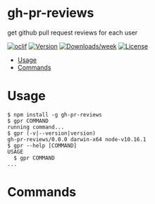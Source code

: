 gh-pr-reviews
=============

get github pull request reviews for each user

[![oclif](https://img.shields.io/badge/cli-oclif-brightgreen.svg)](https://oclif.io)
[![Version](https://img.shields.io/npm/v/gh-pr-reviews.svg)](https://npmjs.org/package/gh-pr-reviews)
[![Downloads/week](https://img.shields.io/npm/dw/gh-pr-reviews.svg)](https://npmjs.org/package/gh-pr-reviews)
[![License](https://img.shields.io/npm/l/gh-pr-reviews.svg)](https://github.com/hmiyado/gh-pr-reviews/blob/master/package.json)

<!-- toc -->
* [Usage](#usage)
* [Commands](#commands)
<!-- tocstop -->
# Usage
<!-- usage -->
```sh-session
$ npm install -g gh-pr-reviews
$ gpr COMMAND
running command...
$ gpr (-v|--version|version)
gh-pr-reviews/0.0.0 darwin-x64 node-v10.16.1
$ gpr --help [COMMAND]
USAGE
  $ gpr COMMAND
...
```
<!-- usagestop -->
# Commands
<!-- commands -->

<!-- commandsstop -->
